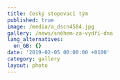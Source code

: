 ```yaml
---
title: český stopovací tým
published: true
image: /media/a_dscn4584.jpg
gallery: /news/sněhem-za-vydří-dna
lang_alternatives:
  en_GB: {}
date: '2019-02-05 00:00:00 +0100'
category: gallery
layout: photo
---
```


